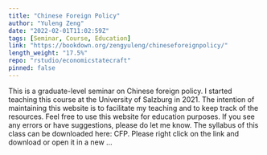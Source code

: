 ```yaml
---
title: "Chinese Foreign Policy"
author: "Yuleng Zeng"
date: "2022-02-01T11:02:59Z"
tags: [Seminar, Course, Education]
link: "https://bookdown.org/zengyuleng/chineseforeignpolicy/"
length_weight: "17.5%"
repo: "rstudio/economicstatecraft"
pinned: false
---
```


This is a graduate-level seminar on Chinese foreign policy. I started teaching this course at the University of Salzburg in 2021. The intention of maintaining this website is to facilitate my teaching and to keep track of the resources. Feel free to use this website for education purposes. If you see any errors or have suggestions, please do let me know. The syllabus of this class can be downloaded here: CFP. Please right click on the link and download or open it in a new ...
